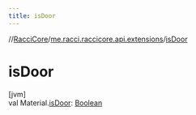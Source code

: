 ```yaml
---
title: isDoor
---
```

//[RacciCore](../../index.html)/[me.racci.raccicore.api.extensions](index.html)/[isDoor](is-door.html)



# isDoor



[jvm]\
val Material.[isDoor](is-door.html): [Boolean](https://kotlinlang.org/api/latest/jvm/stdlib/kotlin/-boolean/index.html)




